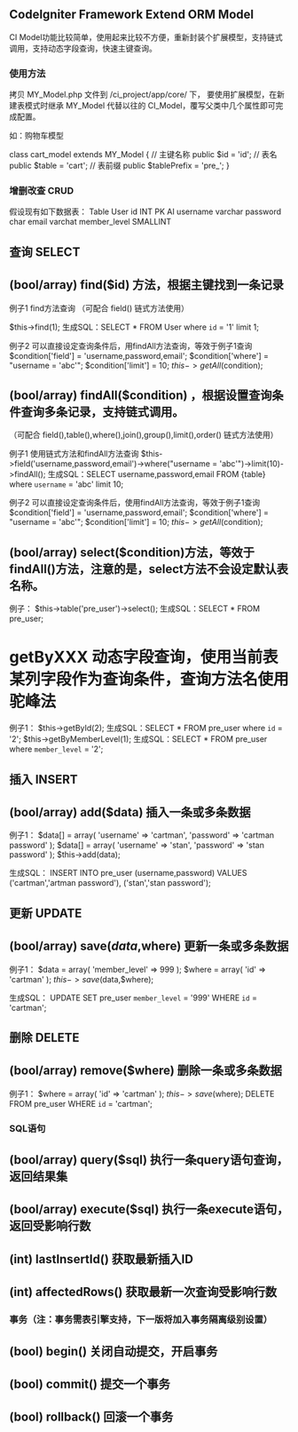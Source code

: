 ## CodeIgniter Framework Extend ORM Model 

CI Model功能比较简单，使用起来比较不方便，重新封装个扩展模型，支持链式调用，支持动态字段查询，快速主键查询。

### 使用方法

拷贝 MY_Model.php 文件到 /ci_project/app/core/ 下，
要使用扩展模型，在新建表模式时继承 MY_Model 代替以往的 CI_Model，覆写父类中几个属性即可完成配置。

如：购物车模型

class cart_model extends MY_Model
{
	// 主键名称
	public $id = 'id';
	// 表名
	public $table = 'cart';
	// 表前缀
	public $tablePrefix = 'pre_';
}

### 增删改查 CRUD

假设现有如下数据表：
Table User
id INT PK AI
username varchar
password char
email varchat
member_level SMALLINT

## 查询 SELECT

## (bool/array) find($id) 方法，根据主键找到一条记录

例子1 find方法查询
（可配合 field() 链式方法使用）

$this->find(1);
生成SQL：SELECT * FROM User where `id` = '1' limit 1;

例子2 可以直接设定查询条件后，用findAll方法查询，等效于例子1查询
$condition['field'] = 'username,password,email';
$condition['where'] = "username = 'abc'";
$condition['limit'] = 10;
$this->getAll($condition);

## (bool/array) findAll($condition) ，根据设置查询条件查询多条记录，支持链式调用。
（可配合 field(),table(),where(),join(),group(),limit(),order() 链式方法使用）

例子1 使用链式方法和findAll方法查询
$this->field('username,password,email')->where("username = 'abc'")->limit(10)->findAll();
生成SQL：SELECT username,password,email FROM {table} where `username` = 'abc' limit 10;

例子2 可以直接设定查询条件后，使用findAll方法查询，等效于例子1查询
$condition['field'] = 'username,password,email';
$condition['where'] = "username = 'abc'";
$condition['limit'] = 10;
$this->getAll($condition);

## (bool/array) select($condition)方法，等效于findAll()方法，注意的是，select方法不会设定默认表名称。

例子：
$this->table('pre_user')->select();
生成SQL：SELECT * FROM pre_user;

# getByXXX 动态字段查询，使用当前表某列字段作为查询条件，查询方法名使用驼峰法

例子1：
$this->getById(2);
生成SQL：SELECT * FROM pre_user where `id` = '2';
$this->getByMemberLevel(1);
生成SQL：SELECT * FROM pre_user where `member_level` = '2';

## 插入 INSERT

## (bool/array) add($data) 插入一条或多条数据

例子1：
$data[] = array(
	'username' => 'cartman',
	'password' => 'cartman password'
);
$data[] = array(
	'username' => 'stan',
	'password' => 'stan password'
);
$this->add(data);

生成SQL：
INSERT INTO pre_user (username,password) VALUES 
('cartman','artman password'),
('stan','stan password');

## 更新 UPDATE

## (bool/array) save($data,$where) 更新一条或多条数据

例子1：
$data = array(
	'member_level' => 999
);
$where = array(
	'id' => 'cartman'
);
$this->save($data,$where);

生成SQL：
UPDATE SET pre_user `member_level` = '999'
WHERE `id` = 'cartman';

## 删除 DELETE

## (bool/array) remove($where) 删除一条或多条数据

例子1：
$where = array(
	'id' => 'cartman'
);
$this->save($where);
DELETE FROM pre_user WHERE `id` = 'cartman';

### SQL语句

## (bool/array) query($sql) 执行一条query语句查询，返回结果集

## (bool/array) execute($sql) 执行一条execute语句，返回受影响行数

## (int) lastInsertId() 获取最新插入ID

## (int) affectedRows() 获取最新一次查询受影响行数

### 事务（注：事务需表引擎支持，下一版将加入事务隔离级别设置）

## (bool) begin() 关闭自动提交，开启事务

## (bool) commit() 提交一个事务

## (bool) rollback() 回滚一个事务 








